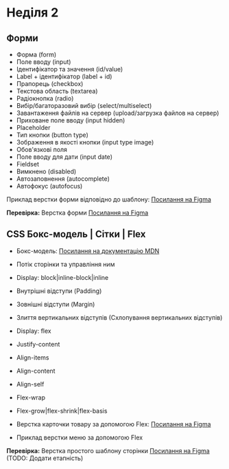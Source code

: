 # Неділя 2

## Форми

- Форма (form)
- Поле вводу (input)
- Ідентифікатор та значення (id/value)
- Label + ідентифікатор (label + id)
- Прапорець (checkbox)
- Текстова область (textarea)
- Радіокнопка (radio)
- Вибір/багаторазовий вибір (select/multiselect)
- Завантаження файлів на сервер (upload/загрузка файлов на сервер)
- Приховане поле вводу (input hidden)
- Placeholder
- Тип кнопки (button type)
- Зображення в якості кнопки (input type image)
- Обов'язкові поля
- Поле вводу для дати (input date)
- Fieldset
- Вимкнено (disabled)
- Автозаповнення (autocomplete)
- Автофокус (autofocus)

Приклад верстки форми відповідно до шаблону: [Посилання на Figma](https://www.figma.com/file/XIGo9Oo8dSS7VSZRaXXBMt/SignUpForm)

**Перевірка:** Верстка форми [Посилання на Figma](https://www.figma.com/file/yLTQtQBSS4398GLZnJre1o/sign-up-form)

## CSS Бокс-модель | Сітки | Flex

- Бокс-модель: [Посилання на документацію MDN](https://developer.mozilla.org/ru/docs/Web/CSS/CSS_Box_Model)
- Потік сторінки та управління ним
- Display: block|inline-block|inline
- Внутрішні відступи (Padding)
- Зовнішні відступи (Margin)
- Злиття вертикальних відступів (Схлопування вертикальних відступів)

- Display: flex
- Justify-content
- Align-items
- Align-content
- Align-self
- Flex-wrap
- Flex-grow|flex-shrink|flex-basis

- Верстка карточки товару за допомогою Flex: [Посилання на Figma](https://www.figma.com/file/8cIUOY8RQuaaYkjaxpfySI/Product)
- Приклад верстки меню за допомогою Flex

**Перевірка:** Верстка простого шаблону сторінки [Посилання на Figma](https://www.figma.com/file/Hp1k4Lw1cKtYvp55KK6HYU/MIcroLanding?node-id=0%3A1)
(TODO: Додати етапність)
